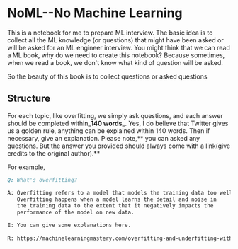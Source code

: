 # NoML--No Machine Learning

This is a  notebook for me to prepare ML interview. The basic idea is to collect all the ML knowledge \(or questions\) that might have been asked or will be asked for an ML engineer interview. You might think that we can read a ML book, why do we need to create this notebook? Because sometimes, when we read a book, we don't know what kind of question will be asked.

So the beauty of this book is to collect questions or asked questions 

## Structure

For each topic, like overfitting, we simply ask questions, and each answer should be completed within_**140 words**_. Yes, I do believe that Twitter gives us a golden rule, anything can be explained within 140 words. Then if necessary, give an explanation. Please note,** you can asked any questions.  But the answer you provided should always come with a link\(give credits to the original author\).**

For example,

```markdown
Q: What's overfitting?

A: Overfitting refers to a model that models the training data too well.
   Overfitting happens when a model learns the detail and noise in 
   the training data to the extent that it negatively impacts the 
   performance of the model on new data.

E: You can give some explanations here.
   
R: https://machinelearningmastery.com/overfitting-and-underfitting-with-machine-learning-algorithms/

```





















